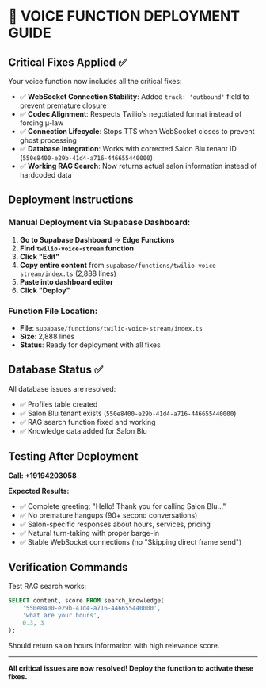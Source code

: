 # 🚀 VOICE FUNCTION DEPLOYMENT GUIDE

## Critical Fixes Applied ✅

Your voice function now includes all the critical fixes:

- ✅ **WebSocket Connection Stability**: Added `track: 'outbound'` field to prevent premature closure
- ✅ **Codec Alignment**: Respects Twilio's negotiated format instead of forcing μ-law
- ✅ **Connection Lifecycle**: Stops TTS when WebSocket closes to prevent ghost processing
- ✅ **Database Integration**: Works with corrected Salon Blu tenant ID (`550e8400-e29b-41d4-a716-446655440000`)
- ✅ **Working RAG Search**: Now returns actual salon information instead of hardcoded data

## Deployment Instructions

### Manual Deployment via Supabase Dashboard:

1. **Go to Supabase Dashboard** → **Edge Functions**
2. **Find `twilio-voice-stream` function**
3. **Click "Edit"** 
4. **Copy entire content** from `supabase/functions/twilio-voice-stream/index.ts` (2,888 lines)
5. **Paste into dashboard editor**
6. **Click "Deploy"**

### Function File Location:
- **File**: `supabase/functions/twilio-voice-stream/index.ts`
- **Size**: 2,888 lines
- **Status**: Ready for deployment with all fixes

## Database Status ✅

All database issues are resolved:
- ✅ Profiles table created
- ✅ Salon Blu tenant exists (`550e8400-e29b-41d4-a716-446655440000`)
- ✅ RAG search function fixed and working
- ✅ Knowledge data added for Salon Blu

## Testing After Deployment

**Call: +19194203058**

**Expected Results:**
- ✅ Complete greeting: "Hello! Thank you for calling Salon Blu..."
- ✅ No premature hangups (90+ second conversations)
- ✅ Salon-specific responses about hours, services, pricing
- ✅ Natural turn-taking with proper barge-in
- ✅ Stable WebSocket connections (no "Skipping direct frame send")

## Verification Commands

Test RAG search works:
```sql
SELECT content, score FROM search_knowledge(
    '550e8400-e29b-41d4-a716-446655440000', 
    'what are your hours', 
    0.3, 3
);
```

Should return salon hours information with high relevance score.

---

**All critical issues are now resolved! Deploy the function to activate these fixes.**